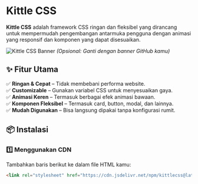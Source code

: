 # Kittle CSS  

**Kittle CSS** adalah framework CSS ringan dan fleksibel yang dirancang untuk mempermudah pengembangan antarmuka pengguna dengan animasi yang responsif dan komponen yang dapat disesuaikan.  

![Kittle CSS Banner](https://yourimageurl.com/banner.png) *(Opsional: Ganti dengan banner GitHub kamu)*  

## ✨ Fitur Utama  

✅ **Ringan & Cepat** – Tidak membebani performa website.  
✅ **Customizable** – Gunakan variabel CSS untuk menyesuaikan gaya.  
✅ **Animasi Keren** – Termasuk berbagai efek animasi bawaan.  
✅ **Komponen Fleksibel** – Termasuk card, button, modal, dan lainnya.  
✅ **Mudah Digunakan** – Bisa langsung dipakai tanpa konfigurasi rumit.  

## 📦 Instalasi  

### 1️⃣ Menggunakan CDN  
Tambahkan baris berikut ke dalam file HTML kamu:  

```html
<link rel="stylesheet" href="https://cdn.jsdelivr.net/npm/kittlecss@latest/kittle.min.css">